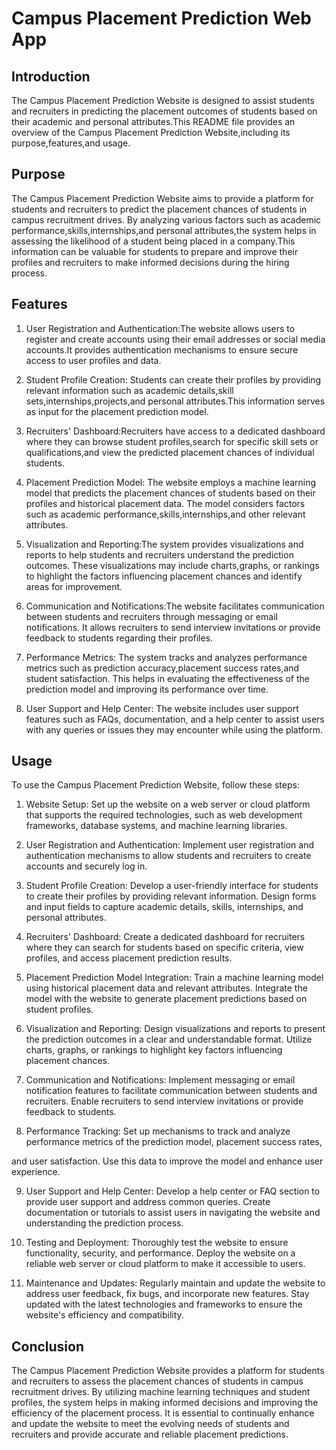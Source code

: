 # Campus Placement Prediction Web App

## Introduction
The Campus Placement Prediction Website is designed to assist students and recruiters in predicting the placement outcomes of students based on their academic and personal attributes.This README file provides an overview of the Campus Placement Prediction Website,including its purpose,features,and usage.

## Purpose
The Campus Placement Prediction Website aims to provide a platform for students and recruiters to predict the placement chances of students in campus recruitment drives. By analyzing various factors such as academic performance,skills,internships,and personal attributes,the system helps in assessing the likelihood of a student being placed in a company.This information can be valuable for students to prepare and improve their profiles and recruiters to make informed decisions during the hiring process.

## Features
1. User Registration and Authentication:The website allows users to register and create accounts using their email addresses or social media accounts.It provides authentication mechanisms to ensure secure access to user profiles and data.

2. Student Profile Creation: Students can create their profiles by providing relevant information such as academic details,skill sets,internships,projects,and personal attributes.This information serves as input for the placement prediction model.

3. Recruiters' Dashboard:Recruiters have access to a dedicated dashboard where they can browse student profiles,search for specific skill sets or qualifications,and view the predicted placement chances of individual students.

4. Placement Prediction Model: The website employs a machine learning model that predicts the placement chances of students based on their profiles and historical placement data. The model considers factors such as academic performance,skills,internships,and other relevant attributes.

5. Visualization and Reporting:The system provides visualizations and reports to help students and recruiters understand the prediction outcomes. These visualizations may include charts,graphs, or rankings to highlight the factors influencing placement chances and identify areas for improvement.

6. Communication and Notifications:The website facilitates communication between students and recruiters through messaging or email notifications. It allows recruiters to send interview invitations or provide feedback to students regarding their profiles.

7. Performance Metrics: The system tracks and analyzes performance metrics such as prediction accuracy,placement success rates,and student satisfaction. This helps in evaluating the effectiveness of the prediction model and improving its performance over time.

8. User Support and Help Center: The website includes user support features such as FAQs, documentation, and a help center to assist users with any queries or issues they may encounter while using the platform.

## Usage
To use the Campus Placement Prediction Website, follow these steps:

1. Website Setup: Set up the website on a web server or cloud platform that supports the required technologies, such as web development frameworks, database systems, and machine learning libraries.

2. User Registration and Authentication: Implement user registration and authentication mechanisms to allow students and recruiters to create accounts and securely log in.

3. Student Profile Creation: Develop a user-friendly interface for students to create their profiles by providing relevant information. Design forms and input fields to capture academic details, skills, internships, and personal attributes.

4. Recruiters' Dashboard: Create a dedicated dashboard for recruiters where they can search for students based on specific criteria, view profiles, and access placement prediction results.

5. Placement Prediction Model Integration: Train a machine learning model using historical placement data and relevant attributes. Integrate the model with the website to generate placement predictions based on student profiles.

6. Visualization and Reporting: Design visualizations and reports to present the prediction outcomes in a clear and understandable format. Utilize charts, graphs, or rankings to highlight key factors influencing placement chances.

7. Communication and Notifications: Implement messaging or email notification features to facilitate communication between students and recruiters. Enable recruiters to send interview invitations or provide feedback to students.

8. Performance Tracking: Set up mechanisms to track and analyze performance metrics of the prediction model, placement success rates,

 and user satisfaction. Use this data to improve the model and enhance user experience.

9. User Support and Help Center: Develop a help center or FAQ section to provide user support and address common queries. Create documentation or tutorials to assist users in navigating the website and understanding the prediction process.

10. Testing and Deployment: Thoroughly test the website to ensure functionality, security, and performance. Deploy the website on a reliable web server or cloud platform to make it accessible to users.

11. Maintenance and Updates: Regularly maintain and update the website to address user feedback, fix bugs, and incorporate new features. Stay updated with the latest technologies and frameworks to ensure the website's efficiency and compatibility.

## Conclusion
The Campus Placement Prediction Website provides a platform for students and recruiters to assess the placement chances of students in campus recruitment drives. By utilizing machine learning techniques and student profiles, the system helps in making informed decisions and improving the efficiency of the placement process. It is essential to continually enhance and update the website to meet the evolving needs of students and recruiters and provide accurate and reliable placement predictions.
